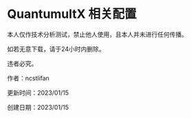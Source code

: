 # QuantumultX 相关配置

本人仅作技术分析测试，禁止他人使用，且本人并未进行任何传播。

如若无意下载，请于24小时内删除。

违者必究。



作者：ncstlifan



更新时间：2023/01/15

创建日期：2023/01/15
